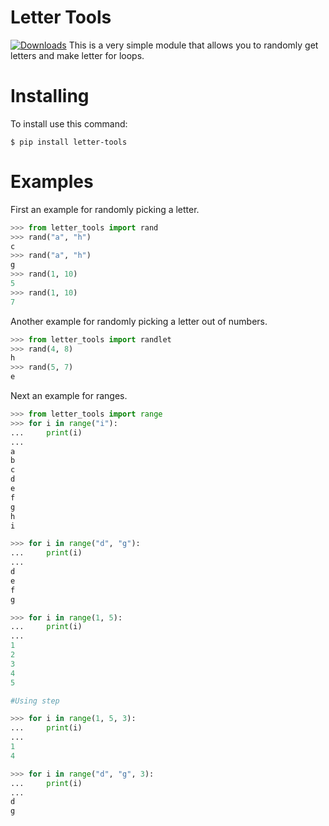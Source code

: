 # Letter Tools
[![Downloads](https://pepy.tech/badge/letter-tools/month)](https://pepy.tech/project/letter-tools)
This is a very simple module that allows you to randomly get letters and make letter for loops.

# Installing
To install use this command:
```shell
$ pip install letter-tools
```

# Examples
First an example for randomly picking a letter.
```py
>>> from letter_tools import rand
>>> rand("a", "h")
c
>>> rand("a", "h")
g
>>> rand(1, 10)
5
>>> rand(1, 10)
7
```
Another example for randomly picking a letter out of numbers.

```py
>>> from letter_tools import randlet
>>> rand(4, 8)
h
>>> rand(5, 7)
e
```

Next an example for ranges.

```py
>>> from letter_tools import range
>>> for i in range("i"):
...     print(i)
...
a
b
c
d
e
f
g
h
i

>>> for i in range("d", "g"):
...     print(i)
...
d
e
f
g

>>> for i in range(1, 5):
...     print(i)
...
1
2
3
4
5

#Using step

>>> for i in range(1, 5, 3):
...     print(i)
...
1
4

>>> for i in range("d", "g", 3):
...     print(i)
...
d
g
```
